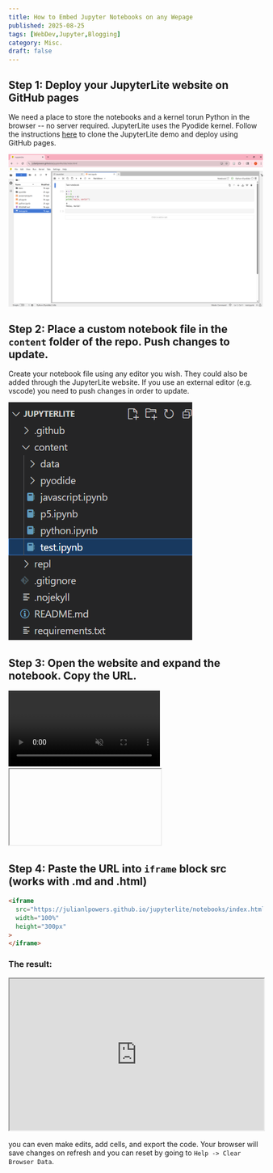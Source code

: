 ```yaml
---
title: How to Embed Jupyter Notebooks on any Wepage
published: 2025-08-25
tags: [WebDev,Jupyter,Blogging]
category: Misc.
draft: false
---
```

## Step 1: Deploy your JupyterLite website on GitHub pages

We need a place to store the notebooks and a kernel torun Python in the browser -- no server required. JupyterLite uses the Pyodide kernel. Follow the instructions [here](https://jupyterlite.readthedocs.io/en/latest/quickstart/deploy.html) to clone the JupyterLite demo and deploy using GitHub pages.

![1756100428997](image/embed_jupyter/1756097288598.png)

## Step 2: Place a custom notebook file in the `content` folder of the repo. Push changes to update.

Create your notebook file using any editor you wish. They could also be added through the JupyterLite website. If you use an external editor (e.g. vscode) you need to push changes in order to update.

![1756097481930](image/embed_jupyter/1756097481930.png)

## Step 3: Open the website and expand the notebook. Copy the URL.

<video  autoplay muted loop>
  <source src="public/short_videos/juypter_embed.mp4" type="video/mp4">
  <source src="../../../public/short_videos/juypter_embed.mp4" type="video/mp4">
  <source src="https://github.com/julianlpowers/blog/blob/main/public/short_videos/juypter_embed.mp4" type="video/mp4">
  <source src="https://drive.google.com/drive/my-drive?dmr=1&ec=wgc-drive-hero-goto&q=type:vids%20parent:0ADzIXjoKT_ewUk9PVA" type="video/mp4">
</video>
<iframe
  src=""
></iframe>


## Step 4: Paste the URL into `iframe` block src (works with .md and .html)

```md
<iframe
  src="https://julianlpowers.github.io/jupyterlite/notebooks/index.html?path=test.ipynb"
  width="100%"
  height="300px"
>
</iframe>
```

### The result:

<iframe
  src="https://julianlpowers.github.io/jupyterlite/notebooks/index.html?path=test.ipynb"
  width="100%"
  height="300px"
>
</iframe>

you can even make edits, add cells, and export the code. Your browser will save changes on refresh and you can reset by going to `Help -> Clear Browser Data`.
